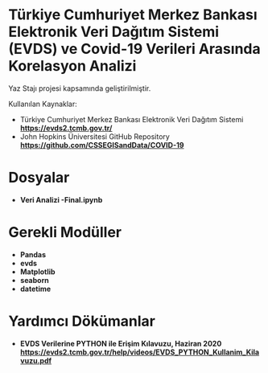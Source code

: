 # Türkiye Cumhuriyet Merkez Bankası Elektronik Veri Dağıtım Sistemi (EVDS) ve Covid-19 Verileri Arasında Korelasyon Analizi

Yaz Stajı projesi kapsamında geliştirilmiştir.  

Kullanılan Kaynaklar:
 - Türkiye Cumhuriyet Merkez Bankası Elektronik Veri Dağıtım Sistemi **https://evds2.tcmb.gov.tr/**
 - John Hopkins Üniversitesi GitHub Repository **https://github.com/CSSEGISandData/COVID-19**

# Dosyalar

 - **Veri Analizi -Final.ipynb**

# Gerekli Modüller

 - **Pandas**
 - **evds**
 - **Matplotlib**
 - **seaborn**
 - **datetime**

# Yardımcı Dökümanlar

- **EVDS Verilerine PYTHON ile Erişim Kılavuzu, Haziran 2020** **https://evds2.tcmb.gov.tr/help/videos/EVDS_PYTHON_Kullanim_Kilavuzu.pdf**
